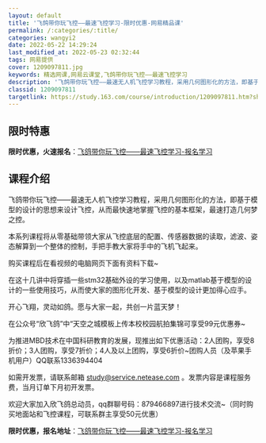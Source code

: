 ```yaml
---
layout: default
title: '飞鸽带你玩飞控——最速飞控学习-限时优惠-网易精品课'
permalink: /:categories/:title/
categories: wangyi2
date: 2022-05-22 14:29:24
last_modified_at: 2022-05-23 02:32:44
tags: 网易提供
cover: 1209097811.jpg
keywords: 精选网课,网易云课堂,飞鸽带你玩飞控——最速飞控学习
description: '飞鸽带你玩飞控——最速无人机飞控学习教程，采用几何图形化的方法，即基于模型的设计的思想来设计飞控，从而最快速地掌握飞控的'
classid: 1209097811
targetlink: https://study.163.com/course/introduction/1209097811.htm?share=1&shareId=1025206652&utm_campaign=share&utm_medium=iphoneShare&utm_source=&utm_u=1025206652
---
```


## 限时特惠

**限时优惠，火速报名**：[飞鸽带你玩飞控——最速飞控学习-报名学习](https://study.163.com/course/introduction/1209097811.htm?share=1&shareId=1025206652&utm_campaign=share&utm_medium=iphoneShare&utm_source=&utm_u=1025206652)

## 课程介绍

飞鸽带你玩飞控——最速无人机飞控学习教程，采用几何图形化的方法，即基于模型的设计的思想来设计飞控，从而最快速地掌握飞控的基本框架，最速打造几何梦之控。

本系列课程将从零基础带领大家从飞控底层的配置、传感器数据的读取，滤波、姿态解算到一个整体的控制，手把手教大家将手中的飞机飞起来。

购买课程后在看视频的电脑网页下面有资料下载~

在这十几讲中将穿插一些stm32基础外设的学习使用，以及matlab基于模型的设计的一些使用技巧，从而使大家的图形化开发、基于模型的设计更加得心应手。

开心飞翔，灵动如鸽。愿与大家一起，共创一片蓝天梦！

在公众号“欣飞鸽”中“天空之城模板上传本校校园航拍集锦可享受99元优惠券~

为推进MBD技术在中国科研教育的发展，现推出如下优惠活动：2人团购，享受8折价；3人团购，享受7折价；4人及以上团购，享受6折价~团购人员（及苹果手机用户）QQ联系1336394404

如需开发票，请联系邮箱 study@service.netease.com 。发票内容是课程服务费，当月订单下月初开发票。

欢迎大家加入欣飞鸽总动员，qq群聊号码：879466897进行技术交流~（同时购买地面站和飞控课程，可联系群主享受50元优惠）

**限时优惠，报名地址**：[飞鸽带你玩飞控——最速飞控学习-报名学习](https://study.163.com/course/introduction/1209097811.htm?share=1&shareId=1025206652&utm_campaign=share&utm_medium=iphoneShare&utm_source=&utm_u=1025206652)

